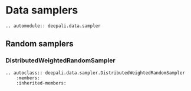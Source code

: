 # Data samplers

```{eval-rst}
.. automodule:: deepali.data.sampler
```

## Random samplers

### DistributedWeightedRandomSampler

```{eval-rst}
.. autoclass:: deepali.data.sampler.DistributedWeightedRandomSampler
    :members:
    :inherited-members:
```